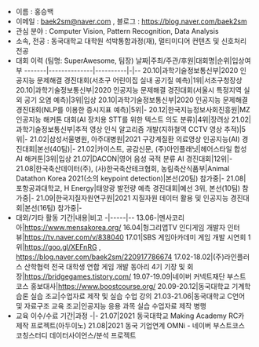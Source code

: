 - 이름 : 홍승백
- 이메일 : baek2sm@naver.com , 블로그 : https://blog.naver.com/baek2sm
- 관심 분야 : Computer Vision, Pattern Recognition, Data Analysis
- 소속, 전공 : 동국대학교 대학원 석박통합과정(재), 멀티미디어 컨텐츠 및 신호처리 전공
- 대회 이력 (팀명: SuperAwesome, 팀장)
  날짜|주최/주관/후원|대회명|순위|입상여부
  -------|--------------|----------|-|--
  20.10|과학기술정보통신부|2020 인공지능 문제해결 경진대회(서초구 어린이집 실내 공기질 예측)|1위|서초구청장상
  20.10|과학기술정보통신부|2020 인공지능 문제해결 경진대회(서울시 특정지역 실외 공기 오염 예측)|3위|입상
  20.10|과학기술정보통신부|2020 인공지능 문제해결 경진대회(NLP를 이용한 증시지표 예측)|5위|-
  20.12|한국지능정보사회진흥원|MZ 인공지능 해커톤 대회(AI 장치용 STT를 위한 텍스트 의도 분류)|4위|장려상
  21.02|과학기술정보통신부|추적 영상 인식 알고리즘 개발(지하철역 CCTV 영상 추적)|5위|-
  21.02|삼성서울병원, 아주대병원|2021 구강계질환 의료영상 인공지능(AI) 경진대회|본선(40팀)|-
  21.02|카이스트, 공감신문, (주)아인플래닛|헤어스타일 합성 AI 해커톤|3위|입상
  21.07|DACON|영어 음성 국적 분류 AI 경진대회|12위|-
  21.08|한국축산데이터(주), (사)한국축산테크협회, 농림축산식품부|Animal Datathon Korea 2021(소의 keypoint detection)|본선(20팀) 참가중|-
  21.08|포항공과대학교, H Energy|태양광 발전량 예측 경진대회|예선 3위, 본선(10팀) 참가중|-
  21.09|한국지질자원연구원|2021 지질자원 데이터 활용 및 인공지능 경진대회|본선(16팀) 참가중|-
- 대외/기타 활동
  기간|내용|비고
  -|-----|--
  13.06-|멘사코리아|https://www.mensakorea.org/
  16.04|헝그리앱TV 인디게임 개발자 인터뷰|https://tv.naver.com/v/838040
  17.01|SBS 게임아카데미 게임 개발 시연회 1위|https://goo.gl/XEFnRG , https://blog.naver.com/baek2sm/220917786674
  17.02-18.02|(주)라인플러스 산학협력 전국 대학생 연합 게임 개발 동아리 4기 기장 및 회장|https://bridgegames.tistory.com/
  19.07-19.09|네이버 커넥트재단 부스트코스 홍보대사|https://www.boostcourse.org/
  20.09-20.12|동국대학교 기계학습론 실습 조교|수업자료 제작 및 실습 수업 강의
  21.03-21.06|동국대학교 C언어 및 자료구조 교육 조교|인공지능 응용 과목 실습 수업자료 제작 병행
- 교육 이수/수료
  기간|과정
  -|-
  21.07|2021 동국대학교 Making Academy RC카 제작 프로젝트(아두이노)
  21.08|2021 동국 기업연계 OMNi - 네이버 부스트코스 코칭스터디 데이터사이언스/분석 프로젝트
